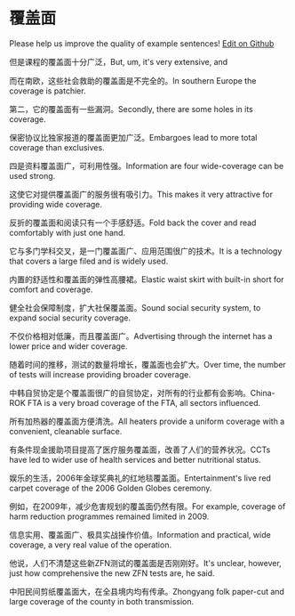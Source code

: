 # 覆盖面

Please help us improve the quality of example sentences! [Edit on Github](https://github.com/jiyushe/jiyu-example-sentence-source/blob/main/chinese/fugaimian.md)

<p><span class="chinese">但是课程的覆盖面十分广泛，</span><span class="english">But, um, it's very extensive, and</span></p>

<p><span class="chinese">而在南欧，这些社会救助的覆盖面是不完全的。</span><span class="english">In southern Europe the coverage is patchier.</span></p>

<p><span class="chinese">第二，它的覆盖面有一些漏洞。</span><span class="english">Secondly, there are some holes in its coverage.</span></p>

<p><span class="chinese">保密协议比独家报道的覆盖面更加广泛。</span><span class="english">Embargoes lead to more total coverage than exclusives.</span></p>

<p><span class="chinese">四是资料覆盖面广，可利用性强。</span><span class="english">Information are four wide-coverage can be used strong.</span></p>

<p><span class="chinese">这使它对提供覆盖面广的服务很有吸引力。</span><span class="english">This makes it very attractive for providing wide coverage.</span></p>

<p><span class="chinese">反折的覆盖面和阅读只有一个手感舒适。</span><span class="english">Fold back the cover and read comfortably with just one hand.</span></p>

<p><span class="chinese">它与多门学科交叉，是一门覆盖面广、应用范围很广的技术。</span><span class="english">It is a technology that covers a large filed and is widely used.</span></p>

<p><span class="chinese">内置的舒适性和覆盖面的弹性高腰裙。</span><span class="english">Elastic waist skirt with built-in short for comfort and coverage.</span></p>

<p><span class="chinese">健全社会保障制度，扩大社保覆盖面。</span><span class="english">Sound social security system, to expand social security coverage.</span></p>

<p><span class="chinese">不仅价格相对低廉，而且覆盖面广。</span><span class="english">Advertising through the internet has a lower price and wider coverage.</span></p>

<p><span class="chinese">随着时间的推移，测试的数量将增长，覆盖面也会扩大。</span><span class="english">Over time, the number of tests will increase providing broader coverage.</span></p>

<p><span class="chinese">中韩自贸协定是个覆盖面很广的自贸协定，对所有的行业都有会影响。</span><span class="english">China-ROK FTA is a very broad coverage of the FTA, all sectors influenced.</span></p>

<p><span class="chinese">所有加热器的覆盖面方便清洗。</span><span class="english">All heaters provide a uniform coverage with a convenient, cleanable surface.</span></p>

<p><span class="chinese">有条件现金援助项目提高了医疗服务覆盖面，改善了人们的营养状况。</span><span class="english">CCTs have led to wider use of health services and better nutritional status.</span></p>

<p><span class="chinese">娱乐的生活，2006年金球奖典礼的红地毯覆盖面。</span><span class="english">Entertainment's live red carpet coverage of the 2006 Golden Globes ceremony.</span></p>

<p><span class="chinese">例如，在2009年，减少危害规划的覆盖面仍然有限。</span><span class="english">For example, coverage of harm reduction programmes remained limited in 2009.</span></p>

<p><span class="chinese">信息实用、覆盖面广、极具实战操作价值。</span><span class="english">Information and practical, wide coverage, a very real value of the operation.</span></p>

<p><span class="chinese">他说，人们不清楚这些新ZFN测试的覆盖面是否刚刚好。</span><span class="english">It's unclear, however, just how comprehensive the new ZFN tests are, he said.</span></p>

<p><span class="chinese">中阳民间剪纸覆盖面大，在全县境内均有传承。</span><span class="english">Zhongyang folk paper-cut and large coverage of the county in both transmission.</span></p>

